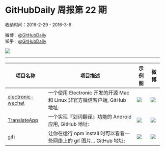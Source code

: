 # GitHubDaily 周报第 22 期

收纳时间：2016-2-29 - 2016-3-6

微博：[@GitHubDaily](https://weibo.com/GitHubDaily)    
知乎：[@GitHubDaily](https://www.zhihu.com/people/githubdaily)

![](https://raw.githubusercontent.com/GitHubDaily/GitHubDaily/master/assets/weixin.png)

---

项目名称 | 项目描述 | 示例图 | 微博
--- | --- | --- | ---
[electronic-wechat](status.github_url) | 一个使用 Electronic 开发的开源 Mac 和 Linux 非官方微信客户端, GitHub 地址: | ![](http://ww1.sinaimg.cn/large/006fiYtfgw1f1na5lo5hcj31kw0zkh7c.jpg) | [![](https://raw.githubusercontent.com/GitHubDaily/GitHubDaily/master/assets/sina_logo.png)](https://weibo.com/5722964389/Dl2byn392)
[TranslateApp](status.github_url) | 一个实现『划词翻译』功能的 Android 应用, GitHub 地址: | ![](http://ww4.sinaimg.cn/large/006fiYtfjw1f1l321wwt6g30ax0hb0vn.gif) | [![](https://raw.githubusercontent.com/GitHubDaily/GitHubDaily/master/assets/sina_logo.png)](https://weibo.com/5722964389/DkSw33ZrG)
[gifi](status.github_url) | 让你在运行 npm install 时可以看看一些网络上的 gif 图片... GitHub 地址: | ![](http://ww4.sinaimg.cn/large/006fiYtfjw1f1l2u6matng30hc0dc1l3.gif) | [![](https://raw.githubusercontent.com/GitHubDaily/GitHubDaily/master/assets/sina_logo.png)](https://weibo.com/5722964389/DkIZicYRo)
